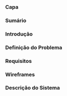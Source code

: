 ### Capa

### Sumário

### Introdução

### Definição do Problema

### Requisitos

### Wireframes

### Descrição do Sistema
